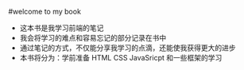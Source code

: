 #welcome to my book
 - 这本书是我学习前端的笔记
 - 我会将学习的难点和容易忘记的部分记录在书中
 - 通过笔记的方式，不仅能分享我学习的点滴，还能使我获得更大的进步
 - 本书将分为：学前准备 HTML CSS JavaSricpt 和一些框架的学习


